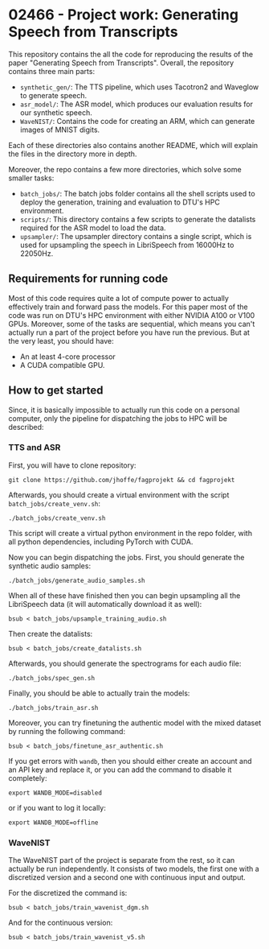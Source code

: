# 02466 - Project work: Generating Speech from Transcripts
This repository contains the all the code for reproducing the results of the paper "Generating Speech from Transcripts".
Overall, the repository contains three main parts:
- `synthetic_gen/`: The TTS pipeline, which uses Tacotron2 and Waveglow to generate speech.
- `asr_model/`: The ASR model, which produces our evaluation results for our synthetic speech.
- `WaveNIST/`: Contains the code for creating an ARM, which can generate images of MNIST digits.

Each of these directories also contains another README, which will explain the files in the directory more in depth.

Moreover, the repo contains a few more directories, which solve some smaller tasks:
- `batch_jobs/`: The batch jobs folder contains all the shell scripts used to deploy the generation, training and evaluation to DTU's HPC environment.
- `scripts/`: This directory contains a few scripts to generate the datalists required for the ASR model to load the data.
- `upsampler/`: The upsampler directory contains a single script, which is used for upsampling the speech in LibriSpeech from 16000Hz to 22050Hz.

## Requirements for running code
Most of this code requires quite a lot of compute power to actually effectively train and forward pass the models.
For this paper most of the code was run on DTU's HPC environment with either NVIDIA A100 or V100 GPUs.
Moreover, some of the tasks are sequential, which means you can't actually run a part of the
project before you have run the previous. But at the very least, you should have:
- An at least 4-core processor
- A CUDA compatible GPU.

## How to get started
Since, it is basically impossible to actually run this code on a personal computer, only the pipeline for
dispatching the jobs to HPC will be described:

### TTS and ASR
First, you will have to clone repository:
```shell
git clone https://github.com/jhoffe/fagprojekt && cd fagprojekt
```
Afterwards, you should create a virtual environment with the script `batch_jobs/create_venv.sh`:
```shell
./batch_jobs/create_venv.sh
```
This script will create a virtual python environment in the repo folder, with all python
dependencies, including PyTorch with CUDA.

Now you can begin dispatching the jobs. First, you should generate the synthetic audio samples:
```shell
./batch_jobs/generate_audio_samples.sh
```
When all of these have finished then you can begin upsampling all the LibriSpeech data
(it will automatically download it as well):
```shell
bsub < batch_jobs/upsample_training_audio.sh
```
Then create the datalists:
```shell
bsub < batch_jobs/create_datalists.sh
```
Afterwards, you should generate the spectrograms for each audio file:
```shell
./batch_jobs/spec_gen.sh
```
Finally, you should be able to actually train the models:
```shell
./batch_jobs/train_asr.sh
```
Moreover, you can try finetuning the authentic model with the mixed dataset by running the following command:
```shell
bsub < batch_jobs/finetune_asr_authentic.sh
```

If you get errors with `wandb`, then you should either create an account and an API key 
and replace it, or you can add the command to disable it completely:
```shell
export WANDB_MODE=disabled
```
or if you want to log it locally:
```shell
export WANDB_MODE=offline
```

### WaveNIST
The WaveNIST part of the project is separate from the rest, so it can actually be run
independently. It consists of two models, the first one with a discretized version and
a second one with continuous input and output.

For the discretized the command is:
```shell
bsub < batch_jobs/train_wavenist_dgm.sh
```
And for the continuous version:
```shell
bsub < batch_jobs/train_wavenist_v5.sh
```
